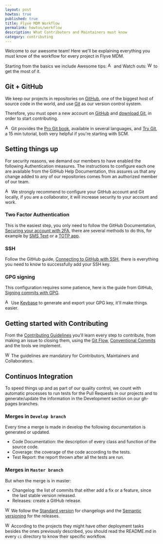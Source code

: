 ```yaml
---
layout: post
howtos: true
published: true
title: Flyve MDM Workflow
permalink: howtos/workflow
description: What Contributors and Maintainers must know
category: contributing
---
```


Welcome to our awesome team! Here we'll be explaining everything you must know of the workflow for every project in Flyve MDM.

Starting from the basics we include Awesome tips: <img src="{{ '/images/picto-information.png' | absolute_url }}" alt="Awesome tips:" height="16px"> and Watch outs: <img src="{{ '/images/picto-warning.png' | absolute_url }}" alt="Watch out:" height="16px"> to get the most of it.

## Git + GitHub

We keep our projects in repositories on [GitHub](https://github.com/), one of the biggest host of source code in the world, and use [Git](https://git-scm.com/) as our version control system.

Therefore, you must open a new account on [GitHub](https://github.com/) and [download Git](https://git-scm.com/downloads), in order to start contributing.

<img src="{{ '/images/picto-information.png' | absolute_url }}" alt="Awesome tips:" height="16px"> Git provides the [Pro Git book](https://git-scm.com/book/en/v2), available in several languages, and [Try Git](https://try.github.io/levels/1/challenges/1), a 15 min tutorial, both very helpful if you're starting with SCM.

## Setting things up

For security reasons, we demand our members to have enabled the following Authentication measures. The instructions to configure each one are available from the GitHub Help Documentation, this assures us that any change added to any of our repositories comes from an authorized member of our team.

<img src="{{ '/images/picto-information.png' | absolute_url }}" alt="Awesome tips:" height="16px"> We strongly recommend to configure your GitHub account and Git locally, if you are a collaborator, it will increase security to your account and work.

### Two Factor Authentication

This is the easiest step, you only need to follow the GitHub Documentation, [Securing your account with 2FA](https://help.github.com/articles/securing-your-account-with-two-factor-authentication-2fa/), there are several methods to do this, for example by [SMS Text](https://help.github.com/articles/configuring-two-factor-authentication-via-text-message/) or a [TOTP app](https://help.github.com/articles/configuring-two-factor-authentication-via-a-totp-mobile-app/).

### SSH

Follow the GitHub guide, [Connecting to GitHub with SSH](https://help.github.com/articles/connecting-to-github-with-ssh/), there is everything you need to know to successfully add your SSH key.

### GPG signing

This configuration requires some patience, here is the guide from GitHub, [Signing commits with GPG](https://help.github.com/articles/signing-commits-with-gpg/).

<img src="{{ '/images/picto-information.png' | absolute_url }}" alt="Awesome tips:" height="16px"> Use [Keybase](https://keybase.io/) to generate and export your GPG key, it'll make things easier.

## Getting started with Contributing

From the <a href="https://github.com/flyve-mdm/android-inventory-agent/blob/develop/CONTRIBUTING.md" target="_blank">Contributing Guidelines</a> you'll learn every step to contribute, from making an issue to closing them, using the [Git Flow](http://git-flow.readthedocs.io/en/latest/), [Conventional Commits](http://conventionalcommits.org/) and the tools we implement.

<img src="{{ '/images/picto-warning.png' | absolute_url }}" alt="Watch out:" height="16px"> The guidelines are mandatory for Contributors, Maintainers and Collaborators.

## Continuos Integration

To speed things up and as part of our quality control, we count with automatic processes to run tests for the Pull Requests in our projects and to generate/update the information in the Development section on our gh-pages branches.

### Merges in ```Develop branch```

Every time a merge is made in develop the following documentation is generated or updated.

* Code Documentation: the description of every class and function of the source code.
* Coverage: the coverage of the code according to the tests.
* Test Report: the report thrown after all the tests are run.

### Merges in ```Master branch```

But when the merge is in master:

* Changelog: the list of commits that either add a fix or a feature, since the last stable version released.
* Releases: create a GitHub release.

<img src="{{ '/images/picto-warning.png' | absolute_url }}" alt="Watch out:" height="16px"> We follow the [Standard version](https://github.com/conventional-changelog/standard-version) for changelogs and the [Semantic versioning](https://semver.org/) for the releases.

<img src="{{ '/images/picto-warning.png' | absolute_url }}" alt="Watch out:" height="16px"> According to the projects they might have other deployment tasks besides the ones previously described, you should read the README.md in every ```ci``` directory to know their specific workflow.